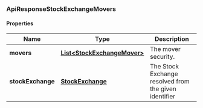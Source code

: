 
[//]: # (CLASS:ApiResponseStockExchangeMovers)

[//]: # (KIND:object)

### ApiResponseStockExchangeMovers

#### Properties

[//]: # (START_DEFINITION)

Name | Type | Description
------------ | ------------- | -------------
**movers** | [**List&lt;StockExchangeMover&gt;**](StockExchangeMover.md) | The mover security. &nbsp;
**stockExchange** | [**StockExchange**](StockExchange.md) | The Stock Exchange resolved from the given identifier &nbsp;

[//]: # (END_DEFINITION)


[//]: # (CONTAINED_CLASS:StockExchangeMover)


[//]: # (CONTAINED_CLASS:StockExchange)





